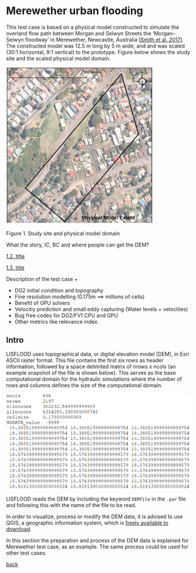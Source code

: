 
# Merewether urban flooding
This test case is based on a physical model constructed to simulate the overland flow path between Morgan and Selwyn Streets the ‘Morgan–
Selwyn floodway’ in Merewether, Newcastle, Australia [(Smith et al. 2017)](https://www.tandfonline.com/doi/abs/10.1080/15715124.2016.1193510). The constructed model was 12.5 m long by 5 m wide, and and was scaled (30:1 horizontal, 9:1 vertical) to the prototype. Figure below shows the study site and the scaled physical model domain.

<img src="https://github.com/ci1xgk/Fellowship_Webpage/blob/master/Figures/mer1.png" width="400" /><figcaption>Figure 1. Study site and physical model domain</figcaption>



What the story, IC, BC and where people can get the DEM?

[1.2. title]()

[1.3. title]()


Description of the test case + 

- DG2 initial condition and topography 
- Fine resolution modelling (0.175m ==> millions of cells)
- Benefit of GPU solvers 
- Velocitiy prediction and small eddy capturing (Water levels + velocities)
- Bug free codes for DG2/FV1 CPU and GPU 
- Other metrics like relevance index.



## Intro
LISFLOOD uses topographical data, or digital elevation model (DEM), in Esri ASCII raster format. This file contains the first six rows as header information, followed by a space delimited matrix of nrows x ncols (an example snapshot of the file is shown below). This serves as the base computational domain for the hydraulic simulations where the number of rows and columns defines the size of the computational domain.

![View of a DEM raster file](https://github.com/ci1xgk/Fellowship_Webpage/blob/master/Figures/mesh1.PNG)

LISFLOOD reads the DEM by including the keyword `DEMfile` in the `.par` file and following this with the name of the file to be read. 

In order to visualize, process or modify the DEM data, it is advised to use QGIS, a geographic information system, which is [freely available to download](https://www.qgis.org/en/site/forusers/download.html). 

In this section the preparation and process of the DEM data is explained for Merewether test case, as an example. The same process could be used for other test cases.









[back](https://www.seamlesswave.com/LISFLOOD8.0.html)
